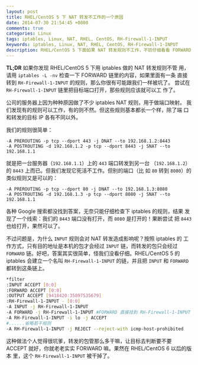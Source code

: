 ```yaml
---
layout: post
title: RHEL/CentOS 5 下 NAT 转发不工作的一个原因
date: 2014-07-30 21:54:45 +0800
comments: true
categories: Linux
tags: iptables, Linux, NAT, RHEL, CentOS, RH-Firewall-1-INPUT
keywords: iptables, Linux, NAT, RHEL, CentOS, RH-Firewall-1-INPUT
description: RHEL/CentOS 5 下面如果 NAT 转发规则不工作，不妨仔细看看 FORWARD 链的内容，你可能会有惊（keng）喜（die）的发现
---
```


**TL;DR** 如果你发现 RHEL/CentOS 5 下用 iptables 做的 NAT 转发规则不管
 用，请用 `iptables -L -nv` 检查一下 FORWARD 链里的内容，如果里面有一条
 直接转到 `RH-Firewall-1-INPUT` 的规则，那么你很有可能跟我们一样被坑了。
 尝试在 `RH-Firewall-1-INPUT` 链里把目标端口打开，那些规则应该就可以工
 作了。

公司的服务器上因为种种原因做了不少 iptables NAT 规则，用于做端口映射。
我们发现有的规则可以工作，有的则不然。但这些规则基本都长一个样，除了端
口和转发的目标 IP 各有不同以外。

<!--more-->

我们的规则很简单：

```
-A PREROUTING -p tcp --dport 443 -j DNAT --to 192.168.1.2:8443
-A POSTROUTING -d 192.168.1.2 -p tcp --dport 8443 -j SNAT --to 192.168.1.1
```

就是把一台服务器（`192.168.1.1`）上的 `443` 端口转发到另一台
（`192.168.1.2`）的 `8443` 上而已。但我们发现它死活不工作。但别的端口（比
如 `80` 转到 `8080`）的类似规则又是可以的：

```
-A PREROUTING -p tcp --dport 80 -j DNAT --to 192.168.1.3:8080
-A POSTROUTING -d 192.168.1.3 -p tcp --dport 8080 -j SNAT --to 192.168.1.1
```

各种 Google 搜索都没找到答案，无奈只能仔细检查下 iptables 的规则，结果
发现了一个线索：我们的 `8443` 端口没有打开，而 `8080` 是打开的！果断尝试
把 `8443` 也给打开，果然可以了。

不过问题是，为什么 `INPUT` 规则会对 NAT 转发造成影响呢？按照 iptables 的
工作方式，只有目的地址是本机的包才会经过 `INPUT` 链，而转发的包只会经过
`FORWARD` 链。好吧，答案其实很简单，怪我们没看仔细。RHEL/CentOS 5 的
iptables 会建立一个名叫 `RH-Firewall-1-INPUT` 的链，并且把 `INPUT` 和
`FORWARD` 都转到这条链上。

```sh
*filter
:INPUT ACCEPT [0:0]
:FORWARD ACCEPT [0:0]
:OUTPUT ACCEPT [9418420:35897535679]
:RH-Firewall-1-INPUT - [0:0]
-A INPUT -j RH-Firewall-1-INPUT
-A FORWARD -j RH-Firewall-1-INPUT #FORWARD 直接挂到 RH-Firewall-1-INPUT 上了
-A RH-Firewall-1-INPUT -i lo -j ACCEPT
#......省略若干规则
-A RH-Firewall-1-INPUT -j REJECT --reject-with icmp-host-prohibited
```

这种做法个人觉得很坑爹，转发的包管那么多干嘛，让目标去判断要不要
ACCEPT 就好，你就老老实实 FORWARD 嘛。果然在 RHEL/CentOS 6 以后的版本
里，这个 `RH-Firewall-1-INPUT` 被干掉了。


